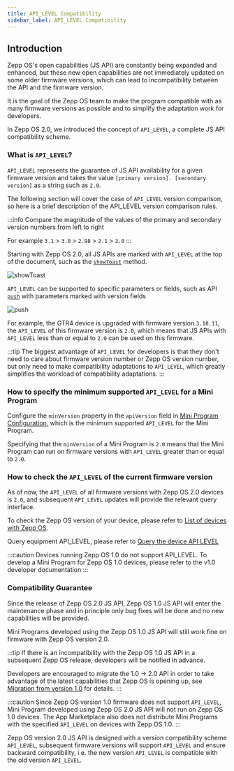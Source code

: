 ```yaml
---
title: API_LEVEL Compatibility
sidebar_label: API_LEVEL Compatibility
---
```


## Introduction

Zepp OS's open capabilities (JS API) are constantly being expanded and enhanced, but these new open capabilities are not immediately updated on some older firmware versions, which can lead to incompatibility between the API and the firmware version.

It is the goal of the Zepp OS team to make the program compatible with as many firmware versions as possible and to simplify the adaptation work for developers.

In Zepp OS 2.0, we introduced the concept of `API_LEVEL`, a complete JS API compatibility scheme.

### What is `API_LEVEL`?

`API_LEVEL` represents the guarantee of JS API availability for a given firmware version and takes the value `[primary version]. [secondary version]` as a string such as `2.0`.

The following section will cover the case of `API_LEVEL` version comparison, so here is a brief description of the API_LEVEL version comparison rules.

:::info
Compare the magnitude of the values of the primary and secondary version numbers from left to right

For example `3.1` > `3.0` > `2.98` > `2.1` > `2.0`
:::

Starting with Zepp OS 2.0, all JS APIs are marked with `API_LEVEL` at the top of the document, such as the [`showToast`](../../../reference/device-app-api/newAPI/interaction/showToast.mdx) method.

![showToast](/img/docs/guides/framework/showToast.jpg)

`API_LEVEL` can be supported to specific parameters or fields, such as API [`push`](../../../reference/device-app-api/newAPI/router/push.mdx) with parameters marked with version fields

![push](/img/docs/guides/framework/push.jpg)

For example, the GTR4 device is upgraded with firmware version `3.10.11`, the `API_LEVEL` of this firmware version is `2.0`, which means that JS APIs with `API_LEVEL` less than or equal to `2.0` can be used on this firmware.

:::tip
The biggest advantage of `API_LEVEL` for developers is that they don't need to care about firmware version number or Zepp OS version number, but only need to make compatibility adaptations to `API_LEVEL`, which greatly simplifies the workload of compatibility adaptations.
:::

### How to specify the minimum supported `API_LEVEL` for a Mini Program

Configure the `minVersion` property in the `apiVersion` field in [Mini Program Configuration](../../../reference/app-json.mdx), which is the minimum supported `API_LEVEL` for the Mini Program.

Specifying that the `minVersion` of a Mini Program is `2.0` means that the Mini Program can run on firmware versions with `API_LEVEL` greater than or equal to `2.0`.

### How to check the `API_LEVEL` of the current firmware version

As of now, the `API_LEVEL` of all firmware versions with Zepp OS 2.0 devices is `2.0`, and subsequent `API_LEVEL` updates will provide the relevant query interface.

To check the Zepp OS version of your device, please refer to [List of devices with Zepp OS](../../../reference/related-resources/device-list.mdx).

Query equipment API_LEVEL, please refer to [Query the device API LEVEL](../../../guides/tools/zepp-app.mdx#query-the-device-api-level)

:::caution
Devices running Zepp OS 1.0 do not support API_LEVEL. To develop a Mini Program for Zepp OS 1.0 devices, please refer to the v1.0 developer documentation
:::

### Compatibility Guarantee

Since the release of Zepp OS 2.0 JS API, Zepp OS 1.0 JS API will enter the maintenance phase and in principle only bug fixes will be done and no new capabilities will be provided.

Mini Programs developed using the Zepp OS 1.0 JS API will still work fine on firmware with Zepp OS version 2.0.

:::tip
If there is an incompatibility with the Zepp OS 1.0 JS API in a subsequent Zepp OS release, developers will be notified in advance.

Developers are encouraged to migrate the 1.0 -> 2.0 API in order to take advantage of the latest capabilities that Zepp OS is opening up, see [Migration from version 1.0](https://docs.zepp.com/zh-cn/docs/v2/guides/version-info/migration-guide/) for details.
:::

:::caution
Since Zepp OS version 1.0 firmware does not support `API_LEVEL`, Mini Program developed using Zepp OS 2.0 JS API will not run on Zepp OS 1.0 devices. The App Marketplace also does not distribute Mini Programs with the specified `API_LEVEL` on devices with Zepp OS 1.0.
:::

Zepp OS version 2.0 JS API is designed with a version compatibility scheme `API_LEVEL`, subsequent firmware versions will support `API_LEVEL` and ensure backward compatibility, i.e. the new version `API_LEVEL` is compatible with the old version `API_LEVEL`.
